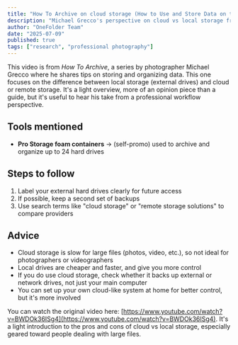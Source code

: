 ```yaml
---
title: "How To Archive on cloud storage (How to Use and Store Data on the Cloud)"
description: "Michael Grecco's perspective on cloud vs local storage from a professional workflow perspective, focusing on the pros and cons for photographers and videographers."
author: "OneFolder Team"
date: "2025-07-09"
published: true
tags: ["research", "professional photography"]
---
```


<script>
  import YoutubeEmbeddedVideo from '$lib/components/YoutubeEmbeddedVideo.svelte'
</script>

<YoutubeEmbeddedVideo src="https://www.youtube.com/embed/BWDOk36ISg4" title="How To Archive - How to Use and Store Data on the Cloud" />

This video is from _How To Archive_, a series by photographer Michael Grecco where he shares tips on storing and organizing data. This one focuses on the difference between local storage (external drives) and cloud or remote storage. It's a light overview, more of an opinion piece than a guide, but it's useful to hear his take from a professional workflow perspective.

## Tools mentioned

- **Pro Storage foam containers** → (self-promo) used to archive and organize up to 24 hard drives

## Steps to follow

1. Label your external hard drives clearly for future access
2. If possible, keep a second set of backups
3. Use search terms like "cloud storage" or "remote storage solutions" to compare providers

## Advice

- Cloud storage is slow for large files (photos, video, etc.), so not ideal for photographers or videographers
- Local drives are cheaper and faster, and give you more control
- If you do use cloud storage, check whether it backs up external or network drives, not just your main computer
- You can set up your own cloud-like system at home for better control, but it's more involved

You can watch the original video here: [https://www.youtube.com/watch?v=BWDOk36ISg4](https://www.youtube.com/watch?v=BWDOk36ISg4). It's a light introduction to the pros and cons of cloud vs local storage, especially geared toward people dealing with large files.
